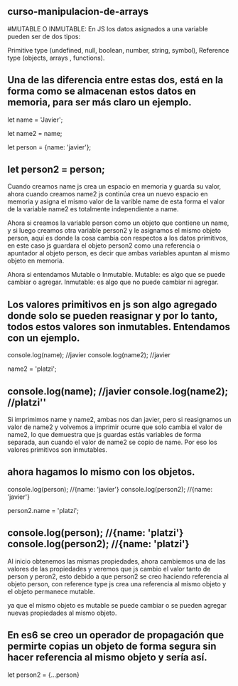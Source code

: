 ## curso-manipulacion-de-arrays
#MUTABLE O INMUTABLE:
En JS los datos asignados a una variable pueden ser de dos tipos:

Primitive type (undefined, null, boolean, number, string, symbol), Reference type (objects, arrays , functions).

Una de las diferencia entre estas dos, está en la forma como se almacenan estos datos en memoria, para ser más claro un ejemplo.
--------
let name = 'Javier';

let name2 = name;

let person = {name: 'javier'};

let person2 = person;
--------
Cuando creamos name js crea un espacio en memoria y guarda su valor, ahora cuando creamos name2 js continúa crea un nuevo espacio en memoria y asigna el mismo valor de la varible name de esta forma el valor de la variable name2 es totalmente independiente a name.

Ahora si creamos la variable person como un objeto que contiene un name, y si luego creamos otra variable person2 y le asignamos el mismo objeto person, aquí es donde la cosa cambia con respectos a los datos primitivos, en este caso js guardara el objeto person2 como una referencia o apuntador al objeto person, es decir que ambas variables apuntan al mismo objeto en memoria.

Ahora si entendamos Mutable o Inmutable.
Mutable: es algo que se puede cambiar o agregar.
Inmutable: es algo que no puede cambiar ni agregar.

Los valores primitivos en js son algo agregado donde solo se pueden reasignar y por lo tanto, todos estos valores son inmutables. Entendamos con un ejemplo.
-----------
console.log(name); //javier
console.log(name2); //javier

name2 = 'platzi';

console.log(name); //javier
console.log(name2); //platzi''
--------
Si imprimimos name y name2, ambas nos dan javier, pero si reasignamos un valor de name2 y volvemos a imprimir ocurre que solo cambia el valor de name2, lo que demuestra que js guardas estás variables de forma separada, aun cuando el valor de name2 se copio de name. Por eso los valores primitivos son inmutables.

ahora hagamos lo mismo con los objetos.
------------
console.log(person); //{name: 'javier'}
console.log(person2); //{name: 'javier'}

person2.name = 'platzi';

console.log(person); //{name: 'platzi'}
console.log(person2); //{name: 'platzi'}
---------
Al inicio obtenemos las mismas propiedades, ahora cambiemos una de las valores de las propiedades y veremos que js cambio el valor tanto de person y peron2, esto debido a que person2 se creo haciendo referencia al objeto person, con reference type js crea una referencia al mismo objeto y el objeto permanece mutable.

ya que el mismo objeto es mutable se puede cambiar o se pueden agregar nuevas propiedades al mismo objeto.

En es6 se creo un operador de propagación que permirte copias un objeto de forma segura sin hacer referencia al mismo objeto y sería así.
-----
let person2 = {...person}